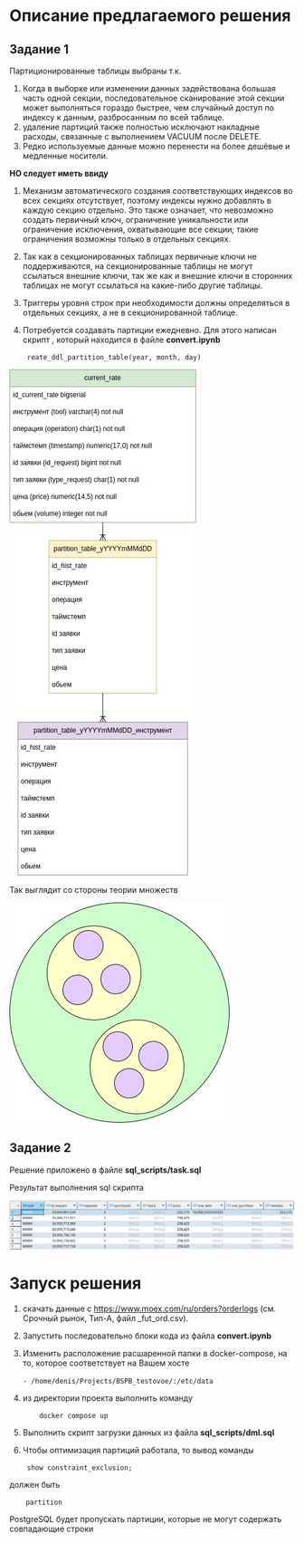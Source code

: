 # Описание предлагаемого решения
## Задание 1
Партиционированные таблицы выбраны т.к. 
1. Когда в выборке или изменении данных задействована большая
часть одной секции, последовательное сканирование этой секции
 может выполняться гораздо быстрее, чем случайный доступ по
 индексу к данным, разбросанным по всей таблице.
2. удаление партиций также полностью исключают
накладные расходы, связанные с выполнением VACUUM после DELETE.
3. Редко используемые данные можно перенести
на более дешёвые и медленные носители.

**НО следует иметь ввиду** 
1. Механизм автоматического создания соответствующих индексов во всех секциях отсутствует, поэтому индексы нужно добавлять в каждую секцию отдельно. Это также означает, что невозможно создать первичный ключ, ограничение уникальности или ограничение исключения, охватывающие все секции; такие ограничения возможны только в отдельных секциях.

2. Так как в секционированных таблицах первичные ключи не поддерживаются, на секционированные таблицы не могут ссылаться внешние ключи, так же как и внешние ключи в сторонних таблицах не могут ссылаться на какие-либо другие таблицы.

3. Триггеры уровня строк при необходимости должны определяться в отдельных секциях, а не в секционированной таблице.

4. Потребуется создавать партиции ежедневно. Для этого написан скрипт , который находится в файле **convert.ipynb**

        reate_ddl_partition_table(year, month, day) 


![Image alt](img/er_diagramm.jpg)

Так выглядит со стороны теории множеств

![Image alt](img/eiler_circle.jpg)

## Задание 2
Решение приложено в файле **sql_scripts/task.sql**

Результат выполнения sql скрипта

![Image alt](img/show_result.png)

# Запуск решения
1. скачать данные с https://www.moex.com/ru/orders?orderlogs (см. Срочный рынок, Тип-А, файл _fut_ord.csv).
2. Запустить последовательно блоки кода из файла **convert.ipynb**
3. Изменить расположение расшаренной папки в docker-compose, на то, которое соответствует на Вашем хосте
   
   `` - /home/denis/Projects/BSPB_testovoe/:/etc/data ``
  
4. из директории проекта выполнить команду
   
           docker compose up

5. Выполнить скрипт загрузки данных из файла **sql_scripts/dml.sql**
6. Чтобы оптимизация партиций работала, то вывод команды
   
        show constraint_exclusion;

должен быть 

        partition

PostgreSQL будет пропускать партиции, которые не могут содержать совпадающие строки


